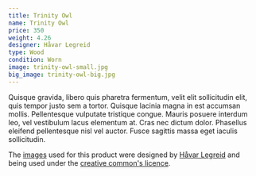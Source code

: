 ```yaml
---
title: Trinity Owl
name: Trinity Owl
price: 350
weight: 4.26
designer: Håvar Legreid
type: Wood
condition: Worn
image: trinity-owl-small.jpg
big_image: trinity-owl-big.jpg
---
```


Quisque gravida, libero quis pharetra fermentum, velit elit sollicitudin elit, quis tempor justo sem a tortor. Quisque lacinia magna in est accumsan mollis. Pellentesque vulputate tristique congue. Mauris posuere interdum leo, vel vestibulum lacus elementum at. Cras nec dictum dolor. Phasellus eleifend pellentesque nisl vel auctor. Fusce sagittis massa eget iaculis sollicitudin.

The [images][flickr] used for this product were designed by [Håvar Legreid][designer] and being used under the [creative common's licence][licence].

[flickr]: http://www.flickr.com/photos/50290212@N05/15491614883
[designer]: http://leketoys.no
[licence]: http://creativecommons.org/licenses/by/2.0